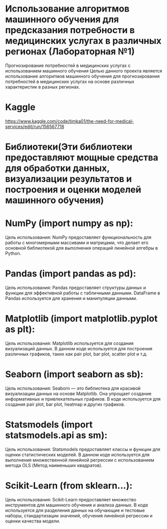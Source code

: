 # Использование алгоритмов машинного обучения для предсказания потребности в медицинских услугах в различных регионах (Лабораторная №1)
Прогнозирование потребностей в медицинских услугах с использованием машинного обучения
Целью данного проекта является использование алгоритмов машинного обучения для прогнозирования потребностей в медицинских услугах на основе различных характеристик в разных регионах.
# Kaggle
https://www.kaggle.com/code/timka01/the-need-for-medical-services/edit/run/156567718
# Библиотеки(Эти библиотеки предоставляют мощные средства для обработки данных, визуализации результатов и построения и оценки моделей машинного обучения)
# NumPy (import numpy as np):

Цель использования: NumPy предоставляет функциональность для работы с многомерными массивами и матрицами, что делает его основной библиотекой для выполнения операций линейной алгебры в Python.
# Pandas (import pandas as pd):

Цель использования: Pandas предоставляет структуры данных и функции для эффективной работы с табличными данными. DataFrame в Pandas используется для хранения и манипуляции данными.
# Matplotlib (import matplotlib.pyplot as plt):

Цель использования: Matplotlib используется для создания визуализаций данных. В данном коде используется для построения различных графиков, таких как pair plot, bar plot, scatter plot и т.д.
# Seaborn (import seaborn as sb):

Цель использования: Seaborn — это библиотека для красивой визуализации данных на основе Matplotlib. Она упрощает создание информативных и привлекательных графиков. В коде используется для создания pair plot, bar plot, heatmap и других графиков.
# Statsmodels (import statsmodels.api as sm):

Цель использования: Statsmodels предоставляет классы и функции для оценки статистических моделей. В данном коде используется для выполнения множественной линейной регрессии с использованием метода OLS (Метод наименьших квадратов).
# Scikit-Learn (from sklearn...):

Цель использования: Scikit-Learn предоставляет множество инструментов для машинного обучения и анализа данных. В коде используется для разделения данных на обучающие и тестовые наборы, стандартизации значений, обучения линейной регрессии и оценки качества модели.
